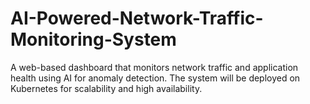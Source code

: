 # AI-Powered-Network-Traffic-Monitoring-System
A web-based dashboard that monitors network traffic and application health using AI for anomaly detection. The system will be deployed on Kubernetes for scalability and high availability.
